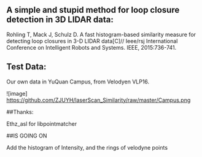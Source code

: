 ## A simple and stupid method for loop closure detection in 3D LIDAR data:

Rohling T, Mack J, Schulz D. A fast histogram-based similarity measure for detecting loop closures in 3-D LIDAR data[C]// Ieee/rsj International Conference on Intelligent Robots and Systems. IEEE, 2015:736-741.

## Test Data:

Our own data in YuQuan Campus, from Velodyen VLP16.

![image] https://github.com/ZJUYH/laserScan_Similarity/raw/master/Campus.png

##Thanks:

Ethz_asl for libpointmatcher

##IS GOING ON

Add the histogram of Intensity, and the rings of velodyne points
